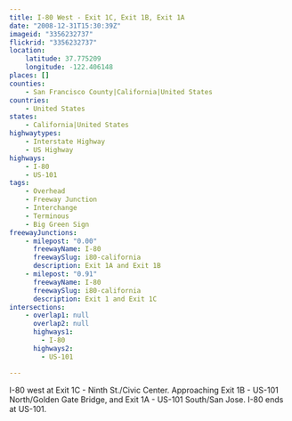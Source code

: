 ```yaml
---
title: I-80 West - Exit 1C, Exit 1B, Exit 1A
date: "2008-12-31T15:30:39Z"
imageid: "3356232737"
flickrid: "3356232737"
location:
    latitude: 37.775209
    longitude: -122.406148
places: []
counties:
    - San Francisco County|California|United States
countries:
    - United States
states:
    - California|United States
highwaytypes:
    - Interstate Highway
    - US Highway
highways:
    - I-80
    - US-101
tags:
    - Overhead
    - Freeway Junction
    - Interchange
    - Terminous
    - Big Green Sign
freewayJunctions:
    - milepost: "0.00"
      freewayName: I-80
      freewaySlug: i80-california
      description: Exit 1A and Exit 1B
    - milepost: "0.91"
      freewayName: I-80
      freewaySlug: i80-california
      description: Exit 1 and Exit 1C
intersections:
    - overlap1: null
      overlap2: null
      highways1:
        - I-80
      highways2:
        - US-101

---
```

I-80 west at Exit 1C - Ninth St./Civic Center. Approaching Exit 1B - US-101 North/Golden Gate Bridge, and Exit 1A - US-101 South/San Jose. I-80 ends at US-101.